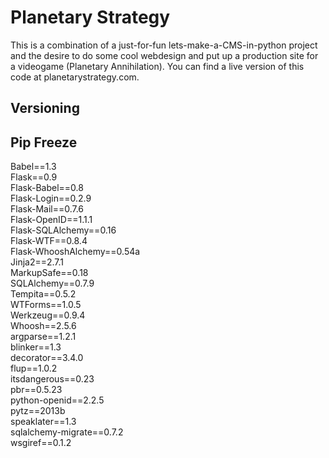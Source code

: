 # Planetary Strategy #
This is a combination of a just-for-fun lets-make-a-CMS-in-python project and the desire to do some cool webdesign and put up a production site for a videogame (Planetary Annihilation). You can find a live version of this code at planetarystrategy.com.

## Versioning ##

## Pip Freeze ##

Babel==1.3  
Flask==0.9  
Flask-Babel==0.8  
Flask-Login==0.2.9  
Flask-Mail==0.7.6  
Flask-OpenID==1.1.1  
Flask-SQLAlchemy==0.16  
Flask-WTF==0.8.4  
Flask-WhooshAlchemy==0.54a  
Jinja2==2.7.1  
MarkupSafe==0.18  
SQLAlchemy==0.7.9  
Tempita==0.5.2  
WTForms==1.0.5  
Werkzeug==0.9.4  
Whoosh==2.5.6  
argparse==1.2.1  
blinker==1.3  
decorator==3.4.0  
flup==1.0.2  
itsdangerous==0.23  
pbr==0.5.23  
python-openid==2.2.5  
pytz==2013b  
speaklater==1.3  
sqlalchemy-migrate==0.7.2  
wsgiref==0.1.2  

